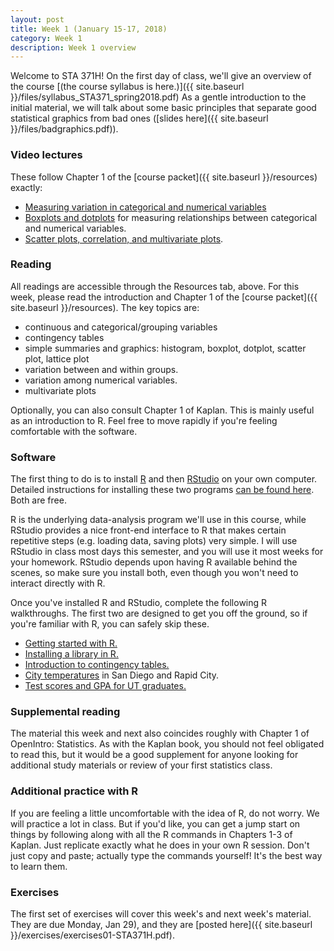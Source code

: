 ```yaml
---
layout: post
title: Week 1 (January 15-17, 2018)
category: Week 1 
description: Week 1 overview
---
```


Welcome to STA 371H!  On the first day of class, we'll give an overview of the course [(the course syllabus is here.)]({{ site.baseurl }}/files/syllabus_STA371_spring2018.pdf)  As a gentle introduction to the initial material, we will talk about some basic principles that separate good statistical graphics from bad ones ([slides here]({{ site.baseurl }}/files/badgraphics.pdf)).

### Video lectures  

These follow Chapter 1 of the [course packet]({{ site.baseurl }}/resources) exactly:  
- [Measuring variation in categorical and numerical variables]( https://youtu.be/D1DNPM862RM)  
- [Boxplots and dotplots](https://youtu.be/KksNcIQ07go) for measuring relationships between categorical and numerical variables.  
- [Scatter plots, correlation, and multivariate plots](https://youtu.be/WEgPrkVzpgQ).  


### Reading

All readings are accessible through the Resources tab, above.  For this week, please read the introduction and Chapter 1 of the [course packet]({{ site.baseurl }}/resources).  The key topics are:  
- continuous and categorical/grouping variables  
- contingency tables  
- simple summaries and graphics: histogram, boxplot, dotplot, scatter plot, lattice plot  
- variation between and within groups.  
- variation among numerical variables.  
- multivariate plots  

Optionally, you can also consult Chapter 1 of Kaplan.  This is mainly useful as an introduction to R.  Feel free to move rapidly if you're feeling comfortable with the software.  


### Software

The first thing to do is to install [R](http://www.r-project.org) and then [RStudio](http://www.rstudio.org) on your own computer.  Detailed instructions for installing these two programs [can be found here](https://github.com/jgscott/learnR/blob/master/basics/installing_R.md).  Both are free.

R is the underlying data-analysis program we'll use in this course, while RStudio provides a nice front-end interface to R that makes certain repetitive steps (e.g. loading data, saving plots) very simple.   I will use RStudio in class most days this semester, and you will use it most weeks for your homework.  RStudio depends upon having R available behind the scenes, so make sure you install both, even though you won't need to interact directly with R.

Once you've installed R and RStudio, complete the following R walkthroughs.  The first two are designed to get you off the ground, so if you're familiar with R, you can safely skip these.   
- [Getting started with R.](https://github.com/jgscott/learnR/blob/master/heights/heights.md)   
- [Installing a library in R.](https://github.com/jgscott/learnR/blob/master/basics/installing_library.md)    
- [Introduction to contingency tables.](https://github.com/jgscott/learnR/blob/master/titanic/titanic.md)  
- [City temperatures](https://github.com/jgscott/learnR/blob/master/citytemps/citytemps.md) in San Diego and Rapid City.   
- [Test scores and GPA for UT graduates.](https://github.com/jgscott/learnR/blob/master/sat/sat.md)    


### Supplemental reading

The material this week and next also coincides roughly with Chapter 1 of OpenIntro: Statistics.  As with the Kaplan book, you should not feel obligated to read this, but it would be a good supplement for anyone looking for additional study materials or review of your first statistics class.   

### Additional practice with R  

If you are feeling a little uncomfortable with the idea of R, do not worry.  We will practice a lot in class.  But if you'd like, you can get a jump start on things by following along with all the R commands in Chapters 1-3 of Kaplan.  Just replicate exactly what he does in your own R session.  Don't just copy and paste; actually type the commands yourself!  It's the best way to learn them.


### Exercises

The first set of exercises will cover this week's and next week's material. They are due Monday, Jan 29), and they are [posted here]({{ site.baseurl }}/exercises/exercises01-STA371H.pdf). 



